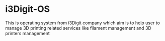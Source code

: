 # i3Digit-OS
This is operating system from i3Digit company which aim is to help user to manage 3D printing related services like filament management and 3D printers management
